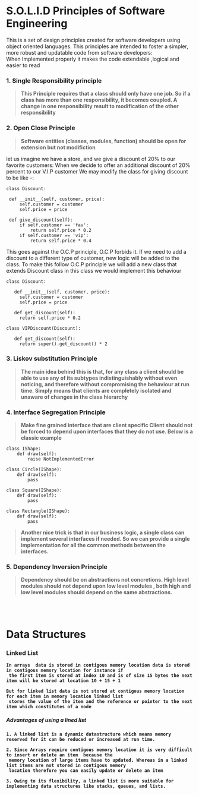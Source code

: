 # S.O.L.I.D Principles of Software Engineering
This is a set of design principles created for software
developers using object oriented languages. This principles
are intended to foster a simpler, more robust and 
updatable code from software developers:<br>
When Implemented properly it makes the code extendable
,logical and easier to read

### 1. Single Responsibility principle
><b>This Principle requires that a class should only have one job. So if a class has more than one responsibility,
> it becomes coupled. A change in one responsibility result to modification of the other responsibility</b>
>
### 2. Open Close Principle
><b> Software entities (classes, modules, function) should be open for extension but not modifiction</b>

let us imagine we have a store, and we give a discount of 20% to our favorite customers: When we decide to offer an
 additional discount of 20% percent to our V.I.P customer We may modify the class for giving discount to be like -:
 ```
class Discount:

  def __init__(self, customer, price):
      self.customer = customer
      self.price = price

  def give_discount(self):
      if self.customer == 'fav':
          return self.price * 0.2
      if self.customer == 'vip':
          return self.price * 0.4
```
This goes against the O.C.P principle, O.C.P forbids it. If we need to add a discount to a different type of customer,
new logic will be added to the class. To make this follow O.C.P principle we will add a new class that extends Discount
 class in
 this class  we would implement this behaviour
 ```
class Discount:

    def __init__(self, customer, price):
      self.customer = customer
      self.price = price

    def get_discount(self):
      return self.price * 0.2

class VIPDiscount(Discount):

    def get_discount(self):
      return super().get_discount() * 2
```

### 3. Liskov substitution Principle
><b>The main idea behind this is that, for any class a client should be able to use any of its subtypes
> indistinguishably without even noticing, and therefore without compromising the behaviour at run time. Simply means
> that clients are completely isolated and  unaware of changes in the class  hierarchy </b>

### 4. Interface Segregation Principle
><b> Make fine grained interface that are client specific Client should not be forced to depend upon interfaces that
>they do not use. Below is a classic example </b>
```
class IShape:
    def draw(self):
        raise NotImplementedError

class Circle(IShape):
    def draw(self):
        pass

class Square(IShape):
    def draw(self):
        pass

class Rectangle(IShape):
    def draw(self):
        pass
```
><b>Another nice trick is that in our business logic, a single class can implement several interfaces if needed. So we
> can provide a single implementation for all the common methods between the interfaces. </b>
 

### 5. Dependency Inversion Principle
><b>Dependency should be on abstractions not concretions. High level modules should not depend upon low level modules
>, both high and low level modules should depend on the same abstractions.

<br>
<br>

# Data Structures

### Linked List
```
In arrays  data is stored in contigous memory location data is stored in contigous memory location for instance if
 the first item is stored at index 10 and is of size 15 bytes the next item will be stored at location 10 + 15 + 1

But for linked list data is not stored at contigous memory location for each item in memory location linked list
 stores the value of the item and the reference or pointer to the next item which constitutes of a node
```
##### Advantages of using a lined list
```
1. A linked list is a dynamic datastructure which means memory reserved for it can be reduced or increased at run time.

2. Since Arrays require contigous memory location it is very difficult to insert or delete an item  because the
 memory location of large items have to updated. Whereas in a linked list items are not stored in contigous memory
 location therefore you can easily update or delete an item

3. Owing to its flexibility, a linked list is more suitable for implementing data structures like stacks, queues, and lists.
```
